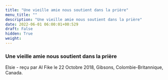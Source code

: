 ```yaml
---
title: "Une vieille amie nous soutient dans la prière"
menu_title: ""
description: "Une vieille amie nous soutient dans la prière"
date: 2022-06-01 06:00:01+00:529
draft: False
hidden: True
weight:
---
```

### Une vieille amie nous soutient dans la prière

Elsie - reçu par Al Fike le 22 Octobre 2018, Gibsons, Colombie-Britannique, Canada.




